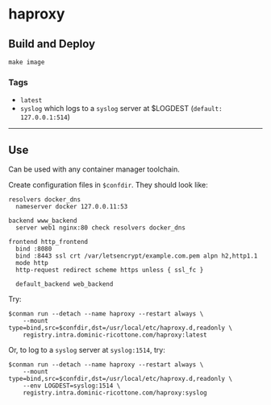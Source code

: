 # haproxy


## Build and Deploy

```
make image
```


### Tags

 + `latest`
 + `syslog` which logs to a `syslog` server at $LOGDEST
   (`default: 127.0.0.1:514`)

----

## Use

Can be used with any container manager toolchain.

Create configuration files in `$confdir`. They should look like:

```
resolvers docker_dns
  nameserver docker 127.0.0.11:53

backend www_backend
  server web1 nginx:80 check resolvers docker_dns

frontend http_frontend
  bind :8080
  bind :8443 ssl crt /var/letsencrypt/example.com.pem alpn h2,http1.1
  mode http
  http-request redirect scheme https unless { ssl_fc }

  default_backend web_backend
```

Try:

```
$conman run --detach --name haproxy --restart always \
    --mount type=bind,src=$confdir,dst=/usr/local/etc/haproxy.d,readonly \
    registry.intra.dominic-ricottone.com/haproxy:latest
```

Or, to log to a `syslog` server at `syslog:1514`, try:

```
$conman run --detach --name haproxy --restart always \
    --mount type=bind,src=$confdir,dst=/usr/local/etc/haproxy.d,readonly \
    --env LOGDEST=syslog:1514 \
    registry.intra.dominic-ricottone.com/haproxy:syslog
```

